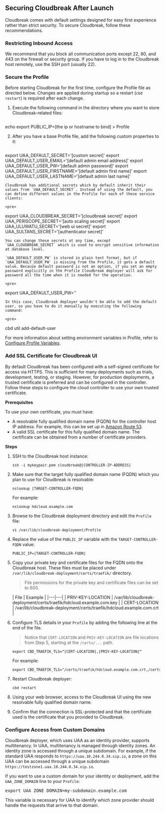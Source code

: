 ## Securing Cloudbreak After Launch

Cloudbreak comes with default settings designed for easy first experience rather than strict security. To secure Cloudbreak, follow these recommendations. 

### Restricting Inbound Access 

We recommend that you block all communication ports except 22, 80, and 443 on the firewall or security group. If you have to log in to the Cloudbreak host remotely, use the SSH port (usually 22).

[comment]: <> (TO-DO: Is the step above up-to-date? I think ports 80 and 22 is also open.) 

### Secure the Profile 

Before starting Cloudbreak for the first time, configure the Profile file as directed below. Changes are applied during startup so a restart (`cbd restart`) is required after each change.

1. Execute the following command in the directory where you want to store Cloudbreak-related files:

    <pre>
echo export PUBLIC_IP=[the ip or hostname to bind] > Profile
</pre>

[comment]: <> (TO-DO: Do you mean that this needs to be executed in the deployment directory? Or?)

2. After you have a base Profile file, add the following custom properties to it:

    <pre>
export UAA_DEFAULT_SECRET='[custom secret]'
export UAA_DEFAULT_USER_EMAIL='[default admin email address]'
export UAA_DEFAULT_USER_PW='[default admin password]'
export UAA_DEFAULT_USER_FIRSTNAME='[default admin first name]'
export UAA_DEFAULT_USER_LASTNAME='[default admin last name]'
</pre>

    Cloudbreak has additional secrets which by default inherit their values from `UAA_DEFAULT_SECRET`. Instead of using the default, you can define different values in the Profile for each of these service clients:

    <pre>
export UAA_CLOUDBREAK_SECRET='[cloudbreak secret]'
export UAA_PERISCOPE_SECRET='[auto scaling secret]'
export UAA_ULUWATU_SECRET='[web ui secret]'
export UAA_SULTANS_SECRET='[authenticator secret]'
</pre>

    You can change these secrets at any time, except `UAA_CLOUDBREAK_SECRET` which is used to encrypt sensitive information at database level. 
    
[comment]: <> (TO-DO: The info below is explained in a way that is confusing. Can you rephrase?) 

    `UAA_DEFAULT_USER_PW` is stored in plain text format, but if `UAA_DEFAULT_USER_PW` is missing from the Profile, it gets a default value. Because default password is not an option, if you set an empty password explicitly in the Profile Cloudbreak deployer will ask for password all the time when it is needed for the operation.

    <pre>
export UAA_DEFAULT_USER_PW=''
</pre>

    In this case, Cloudbreak deployer wouldn't be able to add the default user, so you have to do it manually by executing the following command:

    <pre>
cbd util add-default-user
</pre>

For more information about setting environment variables in Profile, refer to [Configure Profile Variables](profile.md#configure-profile-variables).


### Add SSL Certificate for Cloudbreak UI 

By default Cloudbreak has been configured with a self-signed certificate for access via HTTPS. This is sufficient for many deployments such as trials, development, testing, or staging. However, for production deployments, a trusted certificate is preferred and can be configured in the controller. Follow these steps to configure the cloud controller to use your own trusted certificate. 

**Prerequisites**

To use your own certificate, you must have:

* A resolvable fully qualified domain name (FQDN) for the controller host IP address. For example, this can be set up in [Amazon Route 53](https://aws.amazon.com/documentation/route53/).  
* A valid SSL certificate for this fully qualified domain name. The certificate can be obtained from a number of certificate providers.  

**Steps**

1. SSH to the Cloudbreak host instance:

    <pre><small>ssh -i mykeypair.pem cloudbreak@[CONTROLLER-IP-ADDRESS]</small></pre>
    
2. Make sure that the target fully qualified domain name (FQDN) which you plan to use for Cloudbreak is resolvable:

    <pre><small>nslookup [TARGET-CONTROLLER-FQDN]</small></pre>
    
    For example:

    <pre><small>nslookup hdcloud.example.com</small></pre>
    
3. Browse to the Cloudbreak deployment directory and edit the `Profile` file:

    <pre><small>vi /var/lib/cloudbreak-deployment/Profile</small></pre>
    
4. Replace the value of the `PUBLIC_IP` variable with the `TARGET-CONTROLLER-FQDN` value:

    <pre><small>PUBLIC_IP=[TARGET-CONTROLLER-FQDN]</small></pre>
    
5. Copy your private key and certificate files for the FQDN onto the Cloudbreak host. These files must be placed under `/var/lib/cloudbreak-deployment/certs/traefik/` directory.

    > File permissions for the private key and certificate files can be set to 600.

    | File | Example |
|---|---|
| PRIV-KEY-LOCATION	| /var/lib/cloudbreak-deployment/certs/traefik/hdcloud.example.com.key |
| CERT-LOCATION	| /var/lib/cloudbreak-deployment/certs/traefik/hdcloud.example.com.crt |

6. Configure TLS details in your `Profile` by adding the following line at the end of the file.

    > Notice that `CERT-LOCATION` and `PRIV-KEY-LOCATION` are file locations from Step 5, starting at the `/certs/...` path.

    <pre><small>export CBD_TRAEFIK_TLS=”[CERT-LOCATION],[PRIV-KEY-LOCATION]”</small></pre>
    
    For example:

    <pre><small>export CBD_TRAEFIK_TLS="/certs/traefik/hdcloud.example.com.crt,/certs/traefik/hdcloud.example.com.key"</small></pre>
    
7. Restart Cloudbreak deployer:

    <pre><small>cbd restart</small></pre>
    
8. Using your web browser, access to the Cloudbreak UI using the new resolvable fully qualified domain name.

9. Confirm that the connection is SSL-protected and that the certificate used is the certificate that you provided to Cloudbreak.


### Configure Access from Custom Domains

Cloudbreak deployer, which uses UAA as an identity provider, supports multitenancy. In UAA, multitenancy is managed through identity zones. An identity zone is accessed through a unique subdomain. For example, if the standard UAA responds to `https://uaa.10.244.0.34.xip.io`, a zone on this UAA can be accessed through a unique subdomain `https://testzone1.uaa.10.244.0.34.xip.io`.

If you want to use a custom domain for your identity or deployment, add the `UAA_ZONE_DOMAIN` line to your `Profile`:

<pre>export UAA_ZONE_DOMAIN=my-subdomain.example.com</pre>

This variable is necessary for UAA to identify which zone provider should handle the requests that arrive to that domain.
